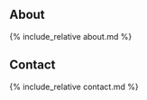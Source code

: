 ## About

{% include_relative about.md %}

<!-- ## Publications
{% include_relative publications.md %}
-->

## Contact

{% include_relative contact.md %}

